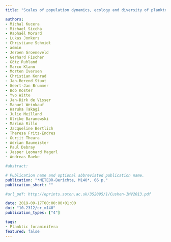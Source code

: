 ```yaml
---
title: "Scales of population dynamics, ecology and diversity of planktonic foraminifera and their relationship to particle flux in the eastern tropical Atlantic, Cruise No. M140, 11.8.2017 - 5.9.2017, Mindelo (Cabo Verde) - Las Palmas (Spain), FORAMFLUX"

authors:
- Michal Kucera
- Michael Siccha
- Raphaël Morard
- Lukas Jonkers
- Christiane Schmidt
- admin
- Jeroen Groeneveld
- Gerhard Fischer
- Götz Ruhland
- Marco Klann
- Morten Iversen
- Christian Konrad
- Jan-Berend Stuut
- Geert-Jan Brummer
- Bob Koster
- Yvo Witte
- Jan-Dirk de Visser
- Manuel Weinkauf
- Haruka Takagi
- Julie Meilland
- Ulrike Baranowski
- Marina Rillo
- Jacqueline Bertlich
- Theresa Fritz-Endres
- Gurjit Theara
- Adrian Baumeister
- Paul Debray
- Jasper Leonard Magerl
- Andreas Raeke

#abstract: 

# Publication name and optional abbreviated publication name.
publication: "*METEOR-Berichte, M140*, 66 p."
publication_short: ""

#url_pdf: http://eprints.soton.ac.uk/352095/1/Cushen-IMV2013.pdf

date: 2019-09-17T00:00:00+01:00
doi: "10.2312/cr_m140"
publication_types: ["4"]

tags:
- Planktic foraminifera
featured: false
---
```

